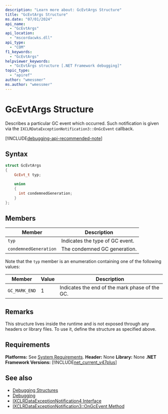 ```yaml
---
description: "Learn more about: GcEvtArgs Structure"
title: "GcEvtArgs Structure"
ms.date: "07/01/2024"
api_name:
  - "GcEvtArgs"
api_location:
  - "mscordacwks.dll"
api_type:
  - "COM"
f1_keywords:
  - "GcEvtArgs"
helpviewer_keywords:
  - "GcEvtArgs structure [.NET Framework debugging]"
topic_type:
  - "apiref"
author: "wmessmer"
ms.author: "wmessmer"
---
```

# GcEvtArgs Structure

Describes a particular GC event which occurred.  Such notification is given via the `IXCLRDataExceptionNotification3::OnGcEvent` callback.

[!INCLUDE[debugging-api-recommended-note](../../../../includes/debugging-api-recommended-note.md)]

## Syntax

```cpp
struct GcEvtArgs
{
    GcEvt_t typ;

    union
    {
      int condemnedGeneration;
    }
};
```

## Members

|Member|Description|
|------------|-----------------|
|`typ`   | Indicates the type of GC event.|
|`condemnedGeneration` | The condemned GC generation.|

Note that the `typ` member is an enumeration containing one of the following values:

|Member|Value|Description|
|------------|-----------------|-----------------|
|`GC_MARK_END` | 1 | Indicates the end of the mark phase of the GC. |

## Remarks

This structure lives inside the runtime and is not exposed through any headers or library files. To use it, define the structure as specified above.

## Requirements

**Platforms:** See [System Requirements](../../get-started/system-requirements.md).
**Header:** None
**Library:** None
**.NET Framework Versions:** [!INCLUDE[net_current_v47plus](../../../../includes/net-current-v47plus.md)]

## See also

- [Debugging Structures](debugging-structures.md)
- [Debugging](index.md)
- [IXCLRDataExceptionNotification4 Interface](ixclrdataexceptionnotification4-interface.md)
- [IXCLRDataExceptionNotification3::OnGcEvent Method](ixclrdataexceptionnotification3-ongcevent-method.md)
